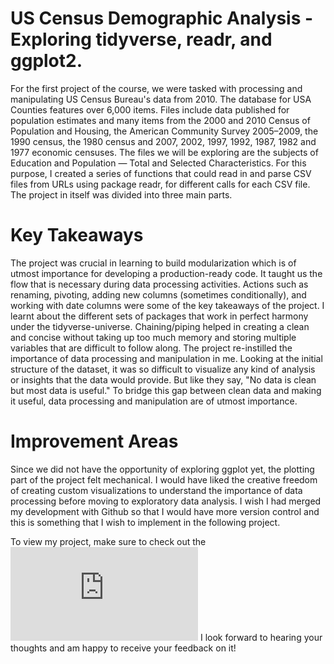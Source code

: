 # US Census Demographic Analysis - Exploring tidyverse, readr, and ggplot2.

For the first project of the course, we were tasked with processing and manipulating US Census Bureau's data from 2010. The database for USA Counties features over 6,000 items. Files include data published for population estimates and many items from the 2000 and 2010 Census of Population and Housing, the American Community Survey 2005–2009, the 1990 census, the 1980 census and 2007, 2002, 1997, 1992, 1987, 1982 and 1977 economic censuses. The files we will be exploring are the subjects of Education and Population — Total and Selected Characteristics. For this purpose, I created a series of functions that could read in and parse CSV files from URLs using package readr, for different calls for each CSV file. The project in itself was divided into three main parts. 

# Key Takeaways 
The project was crucial in learning to build modularization which is of utmost importance for developing a production-ready code. It taught us the flow that is necessary during data processing activities. Actions such as renaming, pivoting, adding new columns (sometimes conditionally), and working with date columns were some of the key takeaways of the project. I learnt about the different sets of packages that work in perfect harmony under the tidyverse-universe. Chaining/piping helped in creating a clean and concise without taking up too much memory and storing multiple variables that are difficult to follow along. The project re-instilled the importance of data processing and manipulation in me. Looking at the initial structure of the dataset, it was so difficult to visualize any kind of analysis or insights that the data would provide. But like they say, "No data is clean but most data is useful." To bridge this gap between clean data and making it useful, data processing and manipulation are of utmost importance. 

# Improvement Areas 
Since we did not have the opportunity of exploring ggplot yet, the plotting part of the project felt mechanical. I would have liked the creative freedom of creating custom visualizations to understand the importance of data processing before moving to exploratory data analysis. I wish I had merged my development with Github so that I would have more version control and this is something that I wish to implement in the following project. 

To view my project, make sure to check out the ![Github Pages site](https://sneha-k.github.io/Project1.html)
I look forward to hearing your thoughts and am happy to receive your feedback on it!
